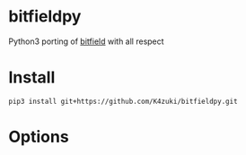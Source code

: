 # bitfieldpy
Python3 porting of [bitfield](https://github.com/drom/bitfield) with all respect

# Install
`pip3 install git+https://github.com/K4zuki/bitfieldpy.git`

# Options
